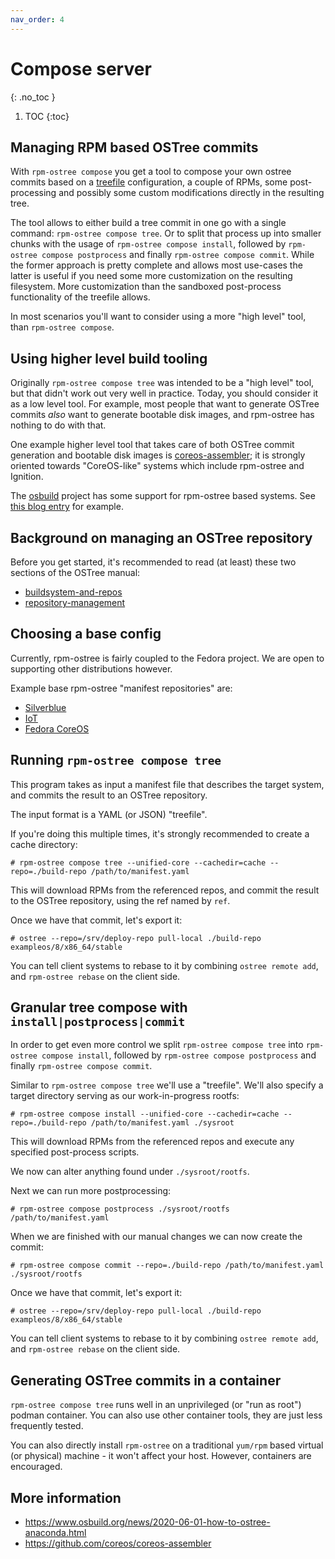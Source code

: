 ```yaml
---
nav_order: 4
---
```


# Compose server
{: .no_toc }

1. TOC
{:toc}

## Managing RPM based OSTree commits

With `rpm-ostree compose` you get a tool to compose your own ostree commits based on a
[treefile](https://coreos.github.io/rpm-ostree/treefile/) configuration, a couple of RPMs,
some post-processing and possibly some custom modifications directly in the resulting tree.

The tool allows to either build a tree commit in one go with a single command: `rpm-ostree compose tree`.
Or to split that process up into smaller chunks with the usage of `rpm-ostree compose install`,
followed by `rpm-ostree compose postprocess` and finally `rpm-ostree compose commit`. While
the former approach is pretty complete and allows most use-cases the latter is useful if you need
some more customization on the resulting filesystem. More customization than the sandboxed
post-process functionality of the treefile allows.

In most scenarios you'll want to consider using a more "high level" tool, than `rpm-ostree compose`.

## Using higher level build tooling

Originally `rpm-ostree compose tree` was intended to be a "high level" tool,
but that didn't work out very well in practice.  Today, you should consider
it as a low level tool.  For example, most people that want to generate
OSTree commits *also* want to generate bootable disk images, and rpm-ostree
has nothing to do with that.

One example higher level tool that takes care of both OSTree commit generation
and bootable disk images is [coreos-assembler](https://github.com/coreos/coreos-assembler);
it is strongly oriented towards "CoreOS-like" systems which include rpm-ostree
and Ignition.

The [osbuild](https://www.osbuild.org/) project has some support for
rpm-ostree based systems.  See [this blog entry](https://www.osbuild.org/news/2020-06-01-how-to-ostree-anaconda.html)
for example.

## Background on managing an OSTree repository

Before you get started, it's recommended to read (at least) these two sections
of the OSTree manual:

 - [buildsystem-and-repos](https://ostreedev.github.io/ostree/buildsystem-and-repos/)
 - [repository-management](https://ostreedev.github.io/ostree/repository-management/)

## Choosing a base config

Currently, rpm-ostree is fairly coupled to the Fedora project.  We are open to supporting
other distributions however.

Example base rpm-ostree "manifest repositories" are:

 - [Silverblue](https://pagure.io/workstation-ostree-config)
 - [IoT](https://pagure.io/fedora-iot/ostree)
 - [Fedora CoreOS](https://github.com/coreos/fedora-coreos-config/)

## Running `rpm-ostree compose tree`

This program takes as input a manifest file that describes the target system,
and commits the result to an OSTree repository.

The input format is a YAML (or JSON) "treefile".

If you're doing this multiple times, it's strongly recommended to create a cache
directory:

```
# rpm-ostree compose tree --unified-core --cachedir=cache --repo=./build-repo /path/to/manifest.yaml
```

This will download RPMs from the referenced repos, and commit the result to the
OSTree repository, using the ref named by `ref`.

Once we have that commit, let's export it:

```
# ostree --repo=/srv/deploy-repo pull-local ./build-repo exampleos/8/x86_64/stable
```

You can tell client systems to rebase to it by combining `ostree remote add`,
and `rpm-ostree rebase` on the client side.

## Granular tree compose with `install|postprocess|commit`

In order to get even more control we split `rpm-ostree compose tree` into
`rpm-ostree compose install`, followed by `rpm-ostree compose postprocess`
and finally `rpm-ostree compose commit`.

Similar to `rpm-ostree compose tree` we'll use a "treefile". We'll also specify a target directory
serving as our work-in-progress rootfs:

```
# rpm-ostree compose install --unified-core --cachedir=cache --repo=./build-repo /path/to/manifest.yaml ./sysroot
```

This will download RPMs from the referenced repos and execute any specified post-process scripts.

We now can alter anything found under `./sysroot/rootfs`.

Next we can run more postprocessing:

```
# rpm-ostree compose postprocess ./sysroot/rootfs /path/to/manifest.yaml
```

When we are finished with our manual changes we can now create the commit:

```
# rpm-ostree compose commit --repo=./build-repo /path/to/manifest.yaml ./sysroot/rootfs
```

Once we have that commit, let's export it:

```
# ostree --repo=/srv/deploy-repo pull-local ./build-repo exampleos/8/x86_64/stable
```

You can tell client systems to rebase to it by combining `ostree remote add`,
and `rpm-ostree rebase` on the client side.

## Generating OSTree commits in a container

`rpm-ostree compose tree` runs well in an unprivileged (or "run as root")
podman container.  You can also use other container tools, they are just less
frequently tested.

You can also directly install `rpm-ostree` on a traditional `yum/rpm` based
virtual (or physical) machine - it won't affect your host.  However, containers
are encouraged.

## More information

 - https://www.osbuild.org/news/2020-06-01-how-to-ostree-anaconda.html
 - https://github.com/coreos/coreos-assembler

